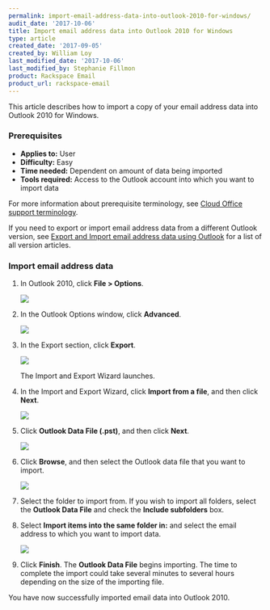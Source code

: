 ```yaml
---
permalink: import-email-address-data-into-outlook-2010-for-windows/
audit_date: '2017-10-06'
title: Import email address data into Outlook 2010 for Windows
type: article
created_date: '2017-09-05'
created_by: William Loy
last_modified_date: '2017-10-06'
last_modified_by: Stephanie Fillmon
product: Rackspace Email
product_url: rackspace-email
---
```


This article describes how to import a copy of your email address data into Outlook 2010 for Windows.

### Prerequisites

- **Applies to:** User
- **Difficulty:** Easy
- **Time needed:** Dependent on amount of data being imported
- **Tools required:**  Access to the Outlook account into which you want to import data

For more information about prerequisite terminology, see [Cloud Office support terminology](/how-to/cloud-office-support-terminology/).


If you need to export or import email address data from a different Outlook version, see [Export and Import email address data using Outlook](/how-to/export-and-import-email-address-data-using-outlook) for a list of all version articles.


### Import email address data

1. In Outlook 2010, click **File > Options**.

    <img src="{% asset_path rackspace-email/import-email-address-data-into-outlook-2010-for-windows/file_options2010.png %}" />

2. In the Outlook Options window, click **Advanced**.

    <img src="{% asset_path rackspace-email/import-email-address-data-into-outlook-2010-for-windows/advanced2010.png %}" />

3. In the Export section, click **Export**.

    <img src="{% asset_path rackspace-email/import-email-address-data-into-outlook-2010-for-windows/export2010.png %}" />
    
    The Import and Export Wizard launches.

4. In the Import and Export Wizard, click **Import from a file**, and then click **Next**.

    <img src="{% asset_path rackspace-email/import-email-address-data-into-outlook-2010-for-windows/import_from_a_file2010.png %}" />

5. Click **Outlook Data File (.pst)**, and then click **Next**.

    <img src="{% asset_path rackspace-email/import-email-address-data-into-outlook-2010-for-windows/outlook_data_file2010.png %}" />

6. Click **Browse**, and then select the Outlook data file that you want to import.

    <img src="{% asset_path rackspace-email/import-email-address-data-into-outlook-2010-for-windows/browse2010.png %}" />

7. Select the folder to import from. If you wish to import all folders, select the **Outlook Data File** and check the **Include subfolders** box. 

8. Select **Import items into the same folder in:** and select the email address to which you want to import data.

    <img src="{% asset_path rackspace-email/import-email-address-data-into-outlook-2010-for-windows/folder_to_import_from2010.png %}" />

9. Click **Finish**. The **Outlook Data File** begins importing. The time to complete the import could take several minutes to several hours depending on the size of the importing file.

You have now successfully imported email data into Outlook 2010.
